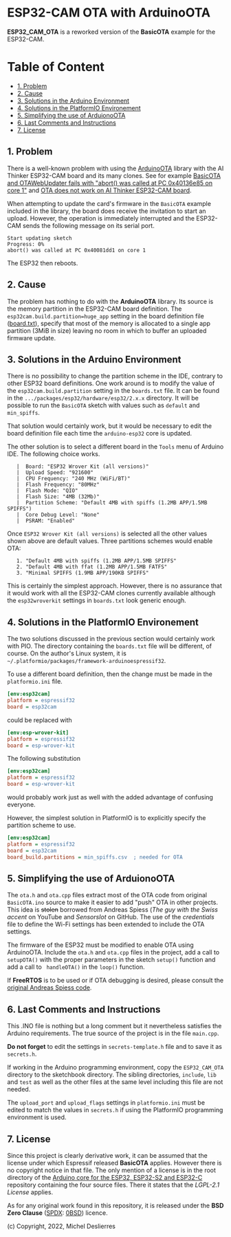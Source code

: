 # ESP32-CAM OTA with ArduinoOTA

**ESP32_CAM_OTA** is a reworked version of the **BasicOTA** example for the ESP32-CAM.

# Table of Content
<!-- TOC -->

- [1. Problem](#1-problem)
- [2. Cause](#2-cause)
- [3. Solutions in the Arduino Environment](#3-solutions-in-the-arduino-environment)
- [4. Solutions in the PlatformIO Environement](#4-solutions-in-the-platformio-environement)
- [5. Simplifying the use of ArduionoOTA](#5-simplifying-the-use-of-arduionoota)
- [6. Last Comments and Instructions](#6-last-comments-and-instructions)
- [7. License](#7-license)

<!-- /TOC -->
## 1. Problem

There is a well-known problem with using the [ArduinoOTA](https://github.com/espressif/arduino-esp32/tree/master/libraries/ArduinoOTA) library with the AI Thinker ESP32-CAM board and its many clones. See for example [BasicOTA and OTAWebUpdater fails with "abort() was called at PC 0x40136e85 on core 1"](https:www.esp32.com/viewtopic.php?t=17133) and [OTA does not work on AI Thinker ESP32-CAM board](https:esp32.com/viewtopic.php?t=14700).

When attempting to update the card's firmware in the `BasicOTA` example included in the library, the board does receive the invitation to start an upload. However, the operation is immediately interrupted and the ESP32-CAM sends the following message on its serial port.

```
Start updating sketch
Progress: 0%
abort() was called at PC 0x40081dd1 on core 1
```

The ESP32 then reboots.

## 2. Cause

The problem has nothing to do with the **ArduinoOTA** library. Its source is the memory partition in the ESP32-CAM board definition. The `esp32cam.build.partition=huge_app` setting in the board definition file ([board.txt](https://github.com/espressif/arduino-esp32/blob/master/boards.txt)), specify that most of the memory is allocated to a single app partition (3MiB in size) leaving no room in which to buffer an uploaded firmware update. 

<!--

```
sp32cam.upload.maximum_size=3145728
esp32cam.upload.maximum_data_size=327680
...
esp32cam.build.flash_size=4MB
esp32cam.build.partitions=huge_app
esp32cam.build.defines=-DBOARD_HAS_PSRAM -mfix-esp32-psram-cache-issue -mfix-esp32-psram-cache-strategy=memw
```
it becomes clear that there is no space left for storing the 

[huge_app.csv](https://github.com/espressif/arduino-esp32/blob/master/tools/partitions/huge_app.csv):

# Name |	Type 	| SubType |	Offset |	Size 
 ---   |  ---   |  ---    |  ---   |  ---   
nvs |	data |	nvs |	0x9000 |	0x5000 	
otadata |	data |	ota |	0xe000 |	0x2000 	
app0 |	app |	ota_0 |	0x10000 |	0x300000 	
spiffs |	data |	spiffs |	0x310000 |	0xF0000 


[default.csv](https://github.com/espressif/arduino-esp32/blob/master/tools/partitions/default.csv)

# Name |	Type 	| SubType |	Offset |	Size 
 ---   |  ---   |  ---    |  ---   |  ---   
nvs |	data |	nvs |	0x9000 |	0x5000 	
otadata |	data |	ota |	0xe000 |	0x2000 	
app0 |	app  |	ota_0 |	0x10000 |	0x140000 	
app1 |	app |	ota_1 |	0x150000 |	0x140000 	
spiffs |	data |	spiffs |	0x290000 |	0x170000 	


The ota data is only 8,192 bytes
-->


## 3. Solutions in the Arduino Environment

There is no possibility to change the partition scheme in the IDE, contrary to other ESP32 board definitions. One work around is to modify the value of the `esp32cam.build.partition` setting in the `boards.txt` file. It can be found in the `.../packages/esp32/hardware/esp32/2.x.x` directory. It will be possible to run the `BasicOTA` sketch with values such as `default` and `min_spiffs`.

That solution would certainly work, but it would be necessary to edit the board definition file each time the `arduino-esp32` core is updated.

The other solution is to select a different board in the `Tools` menu of Arduino IDE. The following choice works.
```
   |  Board: "ESP32 Wrover Kit (all versions)"
   |  Upload Speed: "921600"
   |  CPU Frequency: "240 MHz (WiFi/BT)"
   |  Flash Frequency: "80MHz"
   |  Flash Mode: "QIO"
   |  Flash Size: "4MB (32Mb)"
   |  Partition Scheme: "Default 4MB with spiffs (1.2MB APP/1.5MB SPIFFS")
   |  Core Debug Level: "None"
   |  PSRAM: "Enabled"
```
Once `ESP32 Wrover Kit (all versions)` is selected all the other values shown above are default values. Three partitions schemes would enable OTA:

```
   1. "Default 4MB with spiffs (1.2MB APP/1.5MB SPIFFS"
   2. "Default 4MB with ffat (1.2MB APP/1.5MB FATFS"
   3. "Minimal SPIFFS (1.9MB APP/190KB SPIFFS"
``` 
This is certainly the simplest approach. However, there is no assurance that it would work with all the ESP32-CAM clones currently available although the `esp32wroverkit` settings in `boards.txt` look generic enough.

## 4. Solutions in the PlatformIO Environement

The two solutions discussed in the previous section would certainly work with PIO. The directory containing the `boards.txt` file will be different, of course. On the author's Linux system, it is `~/.platformio/packages/framework-arduinoespressif32`. 

To use a different board definition, then the change must be made in the `platformio.ini` file. 

```ini
[env:esp32cam]
platform = espressif32
board = esp32cam
```

could be replaced with 

```ini
[env:esp-wrover-kit]
platform = espressif32
board = esp-wrover-kit
```

The following substitution

```ini
[env:esp32cam]
platform = espressif32
board = esp-wrover-kit
```

would probably work just as well with the added advantage of confusing everyone.

However, the simplest solution in PlatformIO is to explicitly specify the partition scheme to use.

```ini
[env:esp32cam]
platform = espressif32
board = esp32cam
board_build.partitions = min_spiffs.csv  ; needed for OTA
```

## 5. Simplifying the use of ArduionoOTA

The `ota.h` and `ota.cpp` files extract most of the OTA code from original `BasicOTA.ino` source to make it easier to add "push" OTA in other projects. This idea is ~~stolen~~ borrowed from Andreas Spiess (*The guy with the Swiss accent* on YouTube and *SensorsIot* on GitHub. The use of the *credentials* file to define the Wi-Fi settings has been extended to include the OTA settings. 

The firmware of the ESP32 must be modified to enable OTA using ArduinoOTA. Include the `ota.h` and `ota.cpp` files in the project, add a call to `setupOTA()` with the proper parameters in the sketch `setup()` function and add a call to ` handleOTA()` in the `loop()` function.

If **FreeRTOS** is to be used or if OTA debugging is desired, please consult the [original Andreas Spiess code](https://github.com/SensorsIot/ESP32-OTA). 


## 6. Last Comments and Instructions

This .INO file is nothing but a long comment but it nevertheless satisfies the Arduino requirements.
The true source of the project is in the file `main.cpp`. 

**Do not forget** to edit the settings in `secrets-template.h` file and to save it as `secrets.h`. 

If working in the Arduino programming environment, copy the `ESP32_CAM_OTA` directory to the sketchbook directory. The sibling directories, `include`, `lib` and `test` as well as the other files at the same level including this file are not needed.

The `upload_port` and `upload_flags` settings in `platformio.ini` must be edited to match the values in `secrets.h` if using the PlatformIO programming environment is used.

## 7. License
 
Since this project is clearly derivative work, it can be assumed that the license under which Espressif released **BasicOTA** applies. However there is no copyright notice in that file. The only mention of a license is in the root directory of the [Arduino core for the ESP32, ESP32-S2 and ESP32-C](https://github.com/espressif/arduino-esp32) repository containing the four source files. There it states that the *LGPL-2.1 License* applies.  

As for any original work found in this repository, it is released under the **BSD Zero Clause** ([SPDX](https://spdx.dev/): [0BSD](https://spdx.org/licenses/0BSD.html)) licence.

(c) Copyright, 2022, Michel Deslierres
